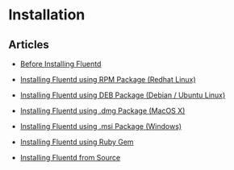 # Installation


## Articles
-   [Before Installing Fluentd](/articles/before-install.md)


-   [Installing Fluentd using RPM Package (Redhat
    Linux)](/articles/install-by-rpm.md)


-   [Installing Fluentd using DEB Package (Debian / Ubuntu
    Linux)](/articles/install-by-deb.md)


-   [Installing Fluentd using .dmg Package
    (MacOS X)](/articles/install-by-dmg.md)


-   [Installing Fluentd using .msi Package
    (Windows)](/articles/install-by-msi.md)


-   [Installing Fluentd using Ruby Gem](/articles/install-by-gem.md)


-   [Installing Fluentd from Source](/articles/install-from-source.md)




